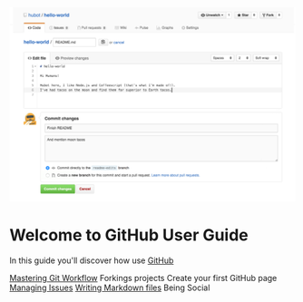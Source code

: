 ![alt text][image]

Welcome to GitHub User Guide
============================

In this guide you'll discover how use [GitHub](https://guides.github.com/)

[Mastering Git Workflow](./git-workflow.md)
Forkings projects
Create your first GitHub page
[Managing Issues](./issues.md)
[Writing Markdown files](./markdown.md)
Being Social

[image]: ./images/commit.png "GitHub"